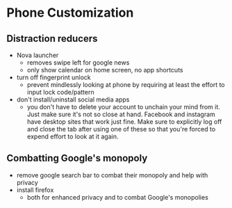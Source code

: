 # Phone Customization

## Distraction reducers
- Nova launcher 
  - removes swipe left for google news
  - only show calendar on home screen, no app shortcuts
- turn off fingerprint unlock
  - prevent mindlessly looking at phone by requiring at least the effort to input lock code/pattern
- don't install/uninstall social media apps
  - you don't have to delete your account to unchain your mind from it. Just make sure it's not so close at hand. Facebook and instagram have desktop sites that work just fine. Make sure to explicitly log off and close the tab after using one of these so that you're forced to expend effort to look at it again.

## Combatting Google's monopoly
- remove google search bar to combat their monopoly and help with privacy
- install firefox
  - both for enhanced privacy and to combat Google's monopolies